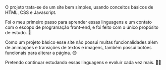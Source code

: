   O projeto trata-se de um site bem simples, usando conceitos básicos de HTML, CSS e Javascript.
  
Foi o meu primeiro passo para aprender essas linguagens e um contato com o escopo de programação front-end, e foi feito com o único propósito de estudo. 📝

Como um projeto básico esse site não possui muitas funcionalidades além de animações e transições de textos e imagens, também possui botões funcionais para alterar a página. 😊

Pretendo continuar estudando essas linguagens e evoluir cada vez mais. 🚀💪
